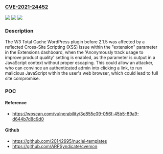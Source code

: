 ### [CVE-2021-24452](https://cve.mitre.org/cgi-bin/cvename.cgi?name=CVE-2021-24452)
![](https://img.shields.io/static/v1?label=Product&message=W3%20Total%20Cache&color=blue)
![](https://img.shields.io/static/v1?label=Version&message=2.1.5%3C%202.1.5%20&color=brighgreen)
![](https://img.shields.io/static/v1?label=Vulnerability&message=CWE-79%20Cross-site%20Scripting%20(XSS)&color=brighgreen)

### Description

The W3 Total Cache WordPress plugin before 2.1.5 was affected by a reflected Cross-Site Scripting (XSS) issue within the "extension" parameter in the Extensions dashboard, when the 'Anonymously track usage to improve product quality' setting is enabled, as the parameter is output in a JavaScript context without proper escaping. This could allow an attacker, who can convince an authenticated admin into clicking a link, to run malicious JavaScript within the user's web browser, which could lead to full site compromise.

### POC

#### Reference
- https://wpscan.com/vulnerability/3e855e09-056f-45b5-89a9-d644b7d8c9d0

#### Github
- https://github.com/20142995/nuclei-templates
- https://github.com/ARPSyndicate/cvemon

